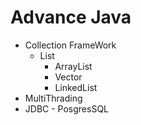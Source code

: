 # Advance Java

- Collection FrameWork
    - List
      - ArrayList
      - Vector
      - LinkedList
- MultiThrading
- JDBC - PosgresSQL
